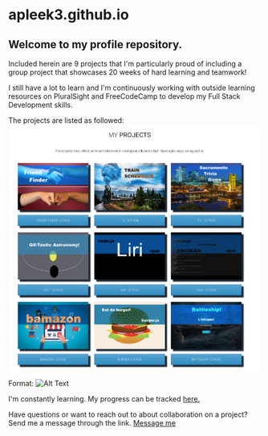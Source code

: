 # apleek3.github.io
## Welcome to my profile repository.

Included herein are 9 projects that I'm particularly proud of including a group project that showcases 20 weeks of hard learning and teamwork!

I still have a lot to learn and I'm continuously working with outside learning resources on PluralSight and FreeCodeCamp to develop my Full Stack Development skills.

The projects are listed as followed:
![Projects Preview](./Assets/images/ProjectsPreview.png)
Format: ![Alt Text](https://apleek3.github.io/#works)


I'm constantly learning. My progress can be tracked [here.](https://apleek3.github.io/#skills)

Have questions or want to reach out to about collaboration on a project? Send me a message through the link. [Message me](https://apleek3.github.io/#contact)

